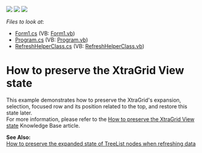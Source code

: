 <!-- default badges list -->
![](https://img.shields.io/endpoint?url=https://codecentral.devexpress.com/api/v1/VersionRange/128630638/12.2.15%2B)
[![](https://img.shields.io/badge/Open_in_DevExpress_Support_Center-FF7200?style=flat-square&logo=DevExpress&logoColor=white)](https://supportcenter.devexpress.com/ticket/details/E776)
[![](https://img.shields.io/badge/📖_How_to_use_DevExpress_Examples-e9f6fc?style=flat-square)](https://docs.devexpress.com/GeneralInformation/403183)
<!-- default badges end -->
<!-- default file list -->
*Files to look at*:

* [Form1.cs](./CS/Form1.cs) (VB: [Form1.vb](./VB/Form1.vb))
* [Program.cs](./CS/Program.cs) (VB: [Program.vb](./VB/Program.vb))
* [RefreshHelperClass.cs](./CS/RefreshHelperClass.cs) (VB: [RefreshHelperClass.vb](./VB/RefreshHelperClass.vb))
<!-- default file list end -->
# How to preserve the XtraGrid View state


<p>This example demonstrates how to preserve the XtraGrid's expansion, selection, focused row and its position related to the top, and restore this state later.<br />
For more information, please refer to the <a href="https://www.devexpress.com/Support/Center/p/A2161">How to preserve the XtraGrid View state</a> Knowledge Base article.</p><p><strong>See Also:</strong><br />
<a href="https://www.devexpress.com/Support/Center/p/A1249">How to preserve the expanded state of TreeList nodes when refreshing data</a></p>

<br/>


